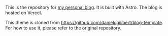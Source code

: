 This is the repository for [my personal blog](https://blog.jinjunliu.com). It is built with Astro. The blog is hosted on Vercel.

This theme is cloned from https://github.com/danielcgilibert/blog-template. For how to use it, please refer to the original repository.